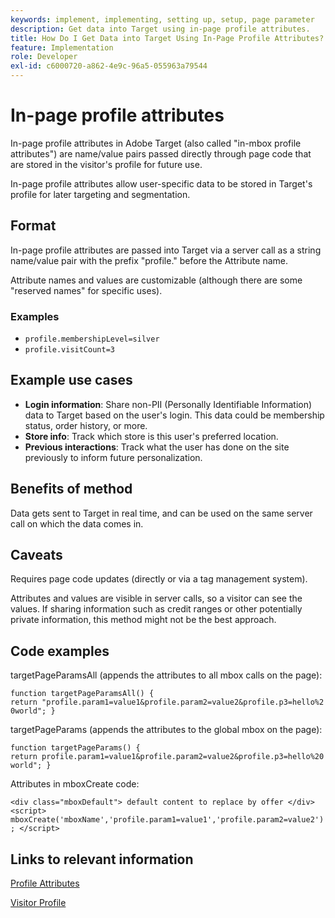 ```yaml
---
keywords: implement, implementing, setting up, setup, page parameter
description: Get data into Target using in-page profile attributes.
title: How Do I Get Data into Target Using In-Page Profile Attributes?
feature: Implementation
role: Developer
exl-id: c6000720-a862-4e9c-96a5-055963a79544
---
```

# In-page profile attributes

In-page profile attributes in Adobe Target (also called "in-mbox profile attributes") are name/value pairs passed directly through page code that are stored in the visitor's profile for future use.

In-page profile attributes allow user-specific data to be stored in Target's profile for later targeting and segmentation.

## Format

In-page profile attributes are passed into Target via a server call as a string name/value pair with the prefix "profile." before the Attribute name.

Attribute names and values are customizable (although there are some "reserved names" for specific uses).

### Examples

* `profile.membershipLevel=silver`
* `profile.visitCount=3`

## Example use cases

* **Login information**: Share non-PII (Personally Identifiable Information) data to Target based on the user's login. This data could be membership status, order history, or more.
* **Store info**: Track which store is this user's preferred location.
* **Previous interactions**: Track what the user has done on the site previously to inform future personalization.

## Benefits of method

Data gets sent to Target in real time, and can be used on the same server call on which the data comes in.

## Caveats

Requires page code updates (directly or via a tag management system).

Attributes and values are visible in server calls, so a visitor can see the values. If sharing information such as credit ranges or other potentially private information, this method might not be the best approach.

## Code examples

targetPageParamsAll (appends the attributes to all mbox calls on the page):

`function targetPageParamsAll() { return "profile.param1=value1&profile.param2=value2&profile.p3=hello%20world"; }`

targetPageParams (appends the attributes to the global mbox on the page):

`function targetPageParams() { return profile.param1=value1&profile.param2=value2&profile.p3=hello%20world"; }`

Attributes in mboxCreate code:

`<div class="mboxDefault"> default content to replace by offer </div> <script> mboxCreate('mboxName','profile.param1=value1','profile.param2=value2'); </script>`

## Links to relevant information

[Profile Attributes](https://experienceleague.adobe.com/docs/target/using/audiences/visitor-profiles/profile-parameters.html)

[Visitor Profile](https://experienceleague.adobe.com/docs/target/using/audiences/create-audiences/categories-audiences/visitor-profile.html)
